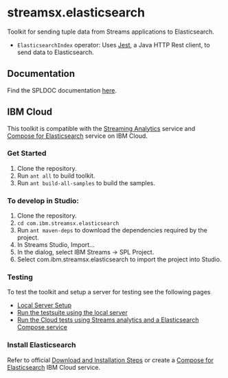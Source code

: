 # streamsx.elasticsearch 

Toolkit for sending tuple data from Streams applications to Elasticsearch.

- `ElasticsearchIndex` operator: Uses [Jest](https://github.com/searchbox-io/Jest), a Java HTTP Rest client, to send data to Elasticsearch.

## Documentation

Find the SPLDOC documentation [here](https://ibmstreams.github.io/streamsx.elasticsearch/doc/spldoc/html/).

## IBM Cloud

This toolkit is compatible with the [Streaming Analytics](https://www.ibm.com/cloud/streaming-analytics) service and [Compose for Elasticsearch](https://www.ibm.com/cloud/compose/elasticsearch) service on IBM Cloud.

### Get Started

1.  Clone the repository.
2.  Run `ant all` to build toolkit.
3.  Run `ant build-all-samples` to build the samples.

### To develop in Studio:

1.  Clone the repository.
2.  `cd com.ibm.streamsx.elasticsearch`
3.  Run `ant maven-deps` to download the dependencies required by the project.
3.  In Streams Studio, Import...
5.  In the dialog, select IBM Streams -> SPL Project.
6.  Select com.ibm.streamsx.elasticsearch to import the project into Studio.

### Testing

To test the toolkit and setup a server for testing see the following pages
* [Local Server Setup](https://github.com/IBMStreams/streamsx.elasticsearch/blob/develop/tests/setup/README.md)
* [Run the testsuite using the local server](https://github.com/IBMStreams/streamsx.elasticsearch/blob/develop/tests/fwtests/README.md)
* [Run the Cloud tests using Streams analytics and a Elasticsearch Compose service](https://github.com/IBMStreams/streamsx.elasticsearch/blob/develop/tests/cloud/README.md)

### Install Elasticsearch

Refer to official [Download and Installation Steps](https://www.elastic.co/downloads/elasticsearch)
or create a [Compose for Elasticsearch](https://console.bluemix.net/docs/services/ComposeForElasticsearch/index.html) IBM Cloud service.

